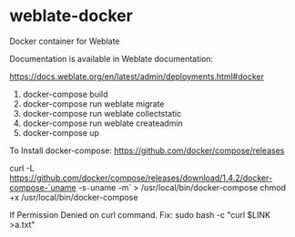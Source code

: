# weblate-docker

Docker container for Weblate

Documentation is available in Weblate documentation:

https://docs.weblate.org/en/latest/admin/deployments.html#docker 

1. docker-compose build
2. docker-compose run weblate migrate
3. docker-compose run weblate collectstatic
4. docker-compose run weblate createadmin
5. docker-compose up

To Install docker-compose:
https://github.com/docker/compose/releases

curl -L https://github.com/docker/compose/releases/download/1.4.2/docker-compose-`uname -s`-`uname -m` > /usr/local/bin/docker-compose
chmod +x /usr/local/bin/docker-compose


If Permission Denied on curl command. Fix:
sudo bash -c "curl $LINK >a.txt"

